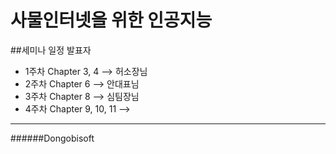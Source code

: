 사물인터넷을 위한 인공지능
=============

##세미나 일정             발표자
* 1주차 Chapter 3, 4 --> 허소장님
* 2주차 Chapter 6  --> 안대표님
* 3주차 Chapter 8  --> 심팀장님
* 4주차 Chapter 9, 10, 11 --> 

-----------------------
######Dongobisoft
